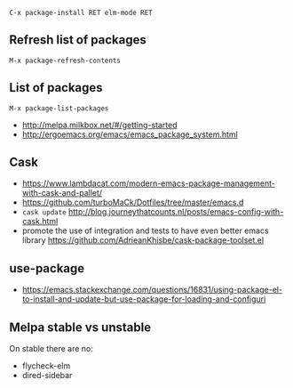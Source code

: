 
`C-x package-install RET elm-mode RET`

## Refresh list of packages

`M-x package-refresh-contents`

## List of packages

`M-x package-list-packages`

- http://melpa.milkbox.net/#/getting-started
- http://ergoemacs.org/emacs/emacs_package_system.html

## Cask

- https://www.lambdacat.com/modern-emacs-package-management-with-cask-and-pallet/
- https://github.com/turboMaCk/Dotfiles/tree/master/emacs.d
- `cask update` http://blog.journeythatcounts.nl/posts/emacs-config-with-cask.html
- promote the use of integration and tests to have even better emacs library https://github.com/AdrieanKhisbe/cask-package-toolset.el


## use-package

- https://emacs.stackexchange.com/questions/16831/using-package-el-to-install-and-update-but-use-package-for-loading-and-configuri

## Melpa stable vs unstable

On stable there are no:
  - flycheck-elm
  - dired-sidebar